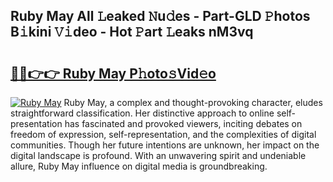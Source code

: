 ## Ruby May All 𝙻eaked 𝙽u𝚍es - Part-GLD 𝙿hotos B𝚒kini 𝚅𝚒deo - Hot 𝙿art 𝙻eaks nM3vq

# <h2><a href="http://ld1f48.urlbe.top/?page=Ruby+May">🔗🔗👉👉 Ruby May P𝚑oto𝚜Vid𝚎o</a></h2>

[![Ruby May](https://i.imgur.com/eBuTRDB.gif)](http://ld1f48.urlbe.top/?page=Ruby+May)
Ruby May, a complex and thought-provoking character, eludes straightforward classification. Her distinctive approach to online self-presentation has fascinated and provoked viewers, inciting debates on freedom of expression, self-representation, and the complexities of digital communities. Though her future intentions are unknown, her impact on the digital landscape is profound. With an unwavering spirit and undeniable allure, Ruby May influence on digital media is groundbreaking.
